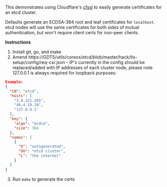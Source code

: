 This demonstrates using Cloudflare's [cfssl](https://github.com/cloudflare/cfssl) to easily generate certificates for an etcd cluster.

Defaults generate an ECDSA-384 root and leaf certificates for `localhost`. etcd nodes will use the same certificates for both sides of mutual authentication, but won't require client certs for non-peer clients.

**Instructions**

1. Install git, go, and make
2. Amend https://GDTS/utils/coreos/etcd/blob/master/hack/tls-setup/config/req-csr.json - IP's currently in the config should be replaced/added with IP addresses of each cluster node, please note 127.0.0.1 is always required for loopback purposes:
```json
Example:
{
  "CN": "etcd",
  "hosts": [
    "3.8.121.201",
    "46.4.19.20",
    "127.0.0.1"
  ],
  "key": {
    "algo": "ecdsa",
    "size": 384
  },
  "names": [
    {
      "O": "autogenerated",
      "OU": "etcd cluster",
      "L": "the internet"
    }
  ]
}
```
3. Run `make` to generate the certs
